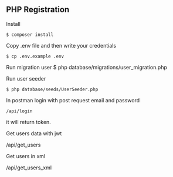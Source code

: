 ## PHP Registration

Install

	$ composer install

Copy .env file and then write your credentials 

	$ cp .env.example .env


Run migration user
	$ php database/migrations/user_migration.php

Run user seeder

	$ php database/seeds/UserSeeder.php

In postman login with post request email and password

	/api/login

it will return token.

Get users data with jwt

/api/get_users

Get users in xml

/api/get_users_xml



